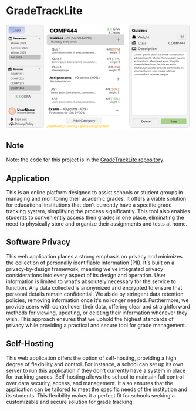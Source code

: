 # GradeTrackLite

<p align="center">
  <img src="GradeTrackLite Dashboard.PNG">
</p>

## Note
Note: the code for this project is in the [GradeTrackLite repository](https://github.com/z1chh/gradetracklite).

## Application

This is an online platform designed to assist schools or student groups in managing and monitoring their academic grades. It offers a viable solution for educational institutions that don't currently have a specific grade tracking system, simplifying the process significantly. This tool also enables students to conveniently access their grades in one place, eliminating the need to physically store and organize their assignments and tests at home.

## Software Privacy

This web application places a strong emphasis on privacy and minimizes the collection of personally identifiable information (PII). It's built on a privacy-by-design framework, meaning we've integrated privacy considerations into every aspect of its design and operation. User information is limited to what's absolutely necessary for the service to function. Any data collected is anonymized and encrypted to ensure that personal details remain confidential. We abide by stringent data retention policies, removing information once it's no longer needed. Furthermore, we provide users with control over their data, offering clear and straightforward methods for viewing, updating, or deleting their information whenever they wish. This approach ensures that we uphold the highest standards of privacy while providing a practical and secure tool for grade management.

## Self-Hosting

This web application offers the option of self-hosting, providing a high degree of flexibility and control. For instance, a school can set up its own server to run this application if they don't currently have a system in place for tracking grades. Self-hosting allows the school to maintain full control over data security, access, and management. It also ensures that the application can be tailored to meet the specific needs of the institution and its students. This flexibility makes it a perfect fit for schools seeking a customizable and secure solution for grade tracking.
